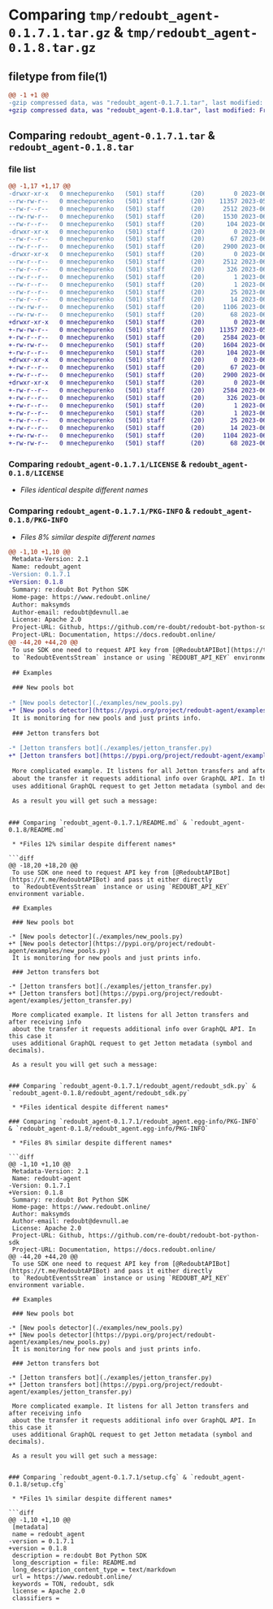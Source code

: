 # Comparing `tmp/redoubt_agent-0.1.7.1.tar.gz` & `tmp/redoubt_agent-0.1.8.tar.gz`

## filetype from file(1)

```diff
@@ -1 +1 @@
-gzip compressed data, was "redoubt_agent-0.1.7.1.tar", last modified: Fri Jun  2 12:57:34 2023, max compression
+gzip compressed data, was "redoubt_agent-0.1.8.tar", last modified: Fri Jun  2 12:58:59 2023, max compression
```

## Comparing `redoubt_agent-0.1.7.1.tar` & `redoubt_agent-0.1.8.tar`

### file list

```diff
@@ -1,17 +1,17 @@
-drwxr-xr-x   0 mnechepurenko   (501) staff       (20)        0 2023-06-02 12:57:34.831493 redoubt_agent-0.1.7.1/
--rw-rw-r--   0 mnechepurenko   (501) staff       (20)    11357 2023-05-31 14:59:32.000000 redoubt_agent-0.1.7.1/LICENSE
--rw-r--r--   0 mnechepurenko   (501) staff       (20)     2512 2023-06-02 12:57:34.831638 redoubt_agent-0.1.7.1/PKG-INFO
--rw-rw-r--   0 mnechepurenko   (501) staff       (20)     1530 2023-06-02 12:30:19.000000 redoubt_agent-0.1.7.1/README.md
--rw-r--r--   0 mnechepurenko   (501) staff       (20)      104 2023-06-02 11:38:53.000000 redoubt_agent-0.1.7.1/pyproject.toml
-drwxr-xr-x   0 mnechepurenko   (501) staff       (20)        0 2023-06-02 12:57:34.829956 redoubt_agent-0.1.7.1/redoubt_agent/
--rw-r--r--   0 mnechepurenko   (501) staff       (20)       67 2023-06-02 12:57:25.000000 redoubt_agent-0.1.7.1/redoubt_agent/__init__.py
--rw-r--r--   0 mnechepurenko   (501) staff       (20)     2900 2023-06-02 12:57:25.000000 redoubt_agent-0.1.7.1/redoubt_agent/redoubt_sdk.py
-drwxr-xr-x   0 mnechepurenko   (501) staff       (20)        0 2023-06-02 12:57:34.831193 redoubt_agent-0.1.7.1/redoubt_agent.egg-info/
--rw-r--r--   0 mnechepurenko   (501) staff       (20)     2512 2023-06-02 12:57:34.000000 redoubt_agent-0.1.7.1/redoubt_agent.egg-info/PKG-INFO
--rw-r--r--   0 mnechepurenko   (501) staff       (20)      326 2023-06-02 12:57:34.000000 redoubt_agent-0.1.7.1/redoubt_agent.egg-info/SOURCES.txt
--rw-r--r--   0 mnechepurenko   (501) staff       (20)        1 2023-06-02 12:57:34.000000 redoubt_agent-0.1.7.1/redoubt_agent.egg-info/dependency_links.txt
--rw-r--r--   0 mnechepurenko   (501) staff       (20)        1 2023-06-02 12:57:34.000000 redoubt_agent-0.1.7.1/redoubt_agent.egg-info/not-zip-safe
--rw-r--r--   0 mnechepurenko   (501) staff       (20)       25 2023-06-02 12:57:34.000000 redoubt_agent-0.1.7.1/redoubt_agent.egg-info/requires.txt
--rw-r--r--   0 mnechepurenko   (501) staff       (20)       14 2023-06-02 12:57:34.000000 redoubt_agent-0.1.7.1/redoubt_agent.egg-info/top_level.txt
--rw-rw-r--   0 mnechepurenko   (501) staff       (20)     1106 2023-06-02 12:57:34.832119 redoubt_agent-0.1.7.1/setup.cfg
--rw-rw-r--   0 mnechepurenko   (501) staff       (20)       68 2023-06-02 11:01:57.000000 redoubt_agent-0.1.7.1/setup.py
+drwxr-xr-x   0 mnechepurenko   (501) staff       (20)        0 2023-06-02 12:58:59.689144 redoubt_agent-0.1.8/
+-rw-rw-r--   0 mnechepurenko   (501) staff       (20)    11357 2023-05-31 14:59:32.000000 redoubt_agent-0.1.8/LICENSE
+-rw-r--r--   0 mnechepurenko   (501) staff       (20)     2584 2023-06-02 12:58:59.689259 redoubt_agent-0.1.8/PKG-INFO
+-rw-rw-r--   0 mnechepurenko   (501) staff       (20)     1604 2023-06-02 12:58:57.000000 redoubt_agent-0.1.8/README.md
+-rw-r--r--   0 mnechepurenko   (501) staff       (20)      104 2023-06-02 11:38:53.000000 redoubt_agent-0.1.8/pyproject.toml
+drwxr-xr-x   0 mnechepurenko   (501) staff       (20)        0 2023-06-02 12:58:59.686627 redoubt_agent-0.1.8/redoubt_agent/
+-rw-r--r--   0 mnechepurenko   (501) staff       (20)       67 2023-06-02 12:57:25.000000 redoubt_agent-0.1.8/redoubt_agent/__init__.py
+-rw-r--r--   0 mnechepurenko   (501) staff       (20)     2900 2023-06-02 12:57:25.000000 redoubt_agent-0.1.8/redoubt_agent/redoubt_sdk.py
+drwxr-xr-x   0 mnechepurenko   (501) staff       (20)        0 2023-06-02 12:58:59.688939 redoubt_agent-0.1.8/redoubt_agent.egg-info/
+-rw-r--r--   0 mnechepurenko   (501) staff       (20)     2584 2023-06-02 12:58:59.000000 redoubt_agent-0.1.8/redoubt_agent.egg-info/PKG-INFO
+-rw-r--r--   0 mnechepurenko   (501) staff       (20)      326 2023-06-02 12:58:59.000000 redoubt_agent-0.1.8/redoubt_agent.egg-info/SOURCES.txt
+-rw-r--r--   0 mnechepurenko   (501) staff       (20)        1 2023-06-02 12:58:59.000000 redoubt_agent-0.1.8/redoubt_agent.egg-info/dependency_links.txt
+-rw-r--r--   0 mnechepurenko   (501) staff       (20)        1 2023-06-02 12:57:34.000000 redoubt_agent-0.1.8/redoubt_agent.egg-info/not-zip-safe
+-rw-r--r--   0 mnechepurenko   (501) staff       (20)       25 2023-06-02 12:58:59.000000 redoubt_agent-0.1.8/redoubt_agent.egg-info/requires.txt
+-rw-r--r--   0 mnechepurenko   (501) staff       (20)       14 2023-06-02 12:58:59.000000 redoubt_agent-0.1.8/redoubt_agent.egg-info/top_level.txt
+-rw-rw-r--   0 mnechepurenko   (501) staff       (20)     1104 2023-06-02 12:58:59.689966 redoubt_agent-0.1.8/setup.cfg
+-rw-rw-r--   0 mnechepurenko   (501) staff       (20)       68 2023-06-02 11:01:57.000000 redoubt_agent-0.1.8/setup.py
```

### Comparing `redoubt_agent-0.1.7.1/LICENSE` & `redoubt_agent-0.1.8/LICENSE`

 * *Files identical despite different names*

### Comparing `redoubt_agent-0.1.7.1/PKG-INFO` & `redoubt_agent-0.1.8/PKG-INFO`

 * *Files 8% similar despite different names*

```diff
@@ -1,10 +1,10 @@
 Metadata-Version: 2.1
 Name: redoubt_agent
-Version: 0.1.7.1
+Version: 0.1.8
 Summary: re:doubt Bot Python SDK
 Home-page: https://www.redoubt.online/
 Author: maksymds
 Author-email: redoubt@devnull.ae
 License: Apache 2.0
 Project-URL: Github, https://github.com/re-doubt/redoubt-bot-python-sdk
 Project-URL: Documentation, https://docs.redoubt.online/
@@ -44,20 +44,20 @@
 To use SDK one need to request API key from [@RedoubtAPIBot](https://t.me/RedoubtAPIBot) and pass it either directly 
 to `RedoubtEventsStream` instance or using `REDOUBT_API_KEY` environment variable.
 
 ## Examples
 
 ### New pools bot
 
-* [New pools detector](./examples/new_pools.py)
+* [New pools detector](https://pypi.org/project/redoubt-agent/examples/new_pools.py)
 It is monitoring for new pools and just prints info.
 
 ### Jetton transfers bot
 
-* [Jetton transfers bot](./examples/jetton_transfer.py)
+* [Jetton transfers bot](https://pypi.org/project/redoubt-agent/examples/jetton_transfer.py)
 
 More complicated example. It listens for all Jetton transfers and after receiving info 
 about the transfer it requests additional info over GraphQL API. In this case it
 uses additional GraphQL request to get Jetton metadata (symbol and decimals).
 
 As a result you will get such a message:
 ```
```

### Comparing `redoubt_agent-0.1.7.1/README.md` & `redoubt_agent-0.1.8/README.md`

 * *Files 12% similar despite different names*

```diff
@@ -18,20 +18,20 @@
 To use SDK one need to request API key from [@RedoubtAPIBot](https://t.me/RedoubtAPIBot) and pass it either directly 
 to `RedoubtEventsStream` instance or using `REDOUBT_API_KEY` environment variable.
 
 ## Examples
 
 ### New pools bot
 
-* [New pools detector](./examples/new_pools.py)
+* [New pools detector](https://pypi.org/project/redoubt-agent/examples/new_pools.py)
 It is monitoring for new pools and just prints info.
 
 ### Jetton transfers bot
 
-* [Jetton transfers bot](./examples/jetton_transfer.py)
+* [Jetton transfers bot](https://pypi.org/project/redoubt-agent/examples/jetton_transfer.py)
 
 More complicated example. It listens for all Jetton transfers and after receiving info 
 about the transfer it requests additional info over GraphQL API. In this case it
 uses additional GraphQL request to get Jetton metadata (symbol and decimals).
 
 As a result you will get such a message:
 ```
```

### Comparing `redoubt_agent-0.1.7.1/redoubt_agent/redoubt_sdk.py` & `redoubt_agent-0.1.8/redoubt_agent/redoubt_sdk.py`

 * *Files identical despite different names*

### Comparing `redoubt_agent-0.1.7.1/redoubt_agent.egg-info/PKG-INFO` & `redoubt_agent-0.1.8/redoubt_agent.egg-info/PKG-INFO`

 * *Files 8% similar despite different names*

```diff
@@ -1,10 +1,10 @@
 Metadata-Version: 2.1
 Name: redoubt-agent
-Version: 0.1.7.1
+Version: 0.1.8
 Summary: re:doubt Bot Python SDK
 Home-page: https://www.redoubt.online/
 Author: maksymds
 Author-email: redoubt@devnull.ae
 License: Apache 2.0
 Project-URL: Github, https://github.com/re-doubt/redoubt-bot-python-sdk
 Project-URL: Documentation, https://docs.redoubt.online/
@@ -44,20 +44,20 @@
 To use SDK one need to request API key from [@RedoubtAPIBot](https://t.me/RedoubtAPIBot) and pass it either directly 
 to `RedoubtEventsStream` instance or using `REDOUBT_API_KEY` environment variable.
 
 ## Examples
 
 ### New pools bot
 
-* [New pools detector](./examples/new_pools.py)
+* [New pools detector](https://pypi.org/project/redoubt-agent/examples/new_pools.py)
 It is monitoring for new pools and just prints info.
 
 ### Jetton transfers bot
 
-* [Jetton transfers bot](./examples/jetton_transfer.py)
+* [Jetton transfers bot](https://pypi.org/project/redoubt-agent/examples/jetton_transfer.py)
 
 More complicated example. It listens for all Jetton transfers and after receiving info 
 about the transfer it requests additional info over GraphQL API. In this case it
 uses additional GraphQL request to get Jetton metadata (symbol and decimals).
 
 As a result you will get such a message:
 ```
```

### Comparing `redoubt_agent-0.1.7.1/setup.cfg` & `redoubt_agent-0.1.8/setup.cfg`

 * *Files 1% similar despite different names*

```diff
@@ -1,10 +1,10 @@
 [metadata]
 name = redoubt_agent
-version = 0.1.7.1
+version = 0.1.8
 description = re:doubt Bot Python SDK
 long_description = file: README.md
 long_description_content_type = text/markdown
 url = https://www.redoubt.online/
 keywords = TON, redoubt, sdk
 license = Apache 2.0
 classifiers =
```

